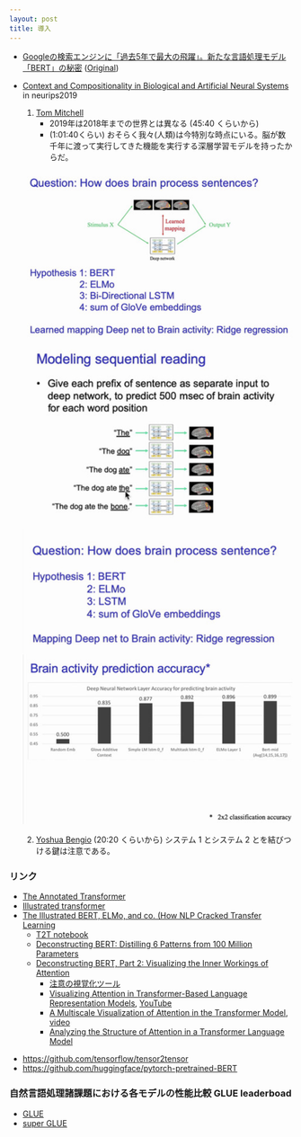 ```yaml
---
layout: post
title: 導入
---
```


* [Googleの検索エンジンに「過去5年で最大の飛躍」。新たな言語処理モデル「BERT」の秘密](https://wired.jp/2019/11/14/google-search-advancing-grade-reading/?fbclid=IwAR0ZyWC5Ll7xwtg0yaEMFv15jk3_BZZkKXf3dTs_jbNr-DVoKSAZUtsKlSo#%E2%80%A6) ([Original](https://www.wired.com/story/google-search-advancing-grade-reading/))
* [Context and Compositionality in Biological and Artificial Neural Systems](https://context-composition.github.io/) in neurips2019
	1. [Tom Mitchell](https://slideslive.com/38922193/context-and-compositionality-in-biological-and-artificial-neural-systems-2) 
	    - 2019年は2018年までの世界とは異なる (45:40 くらいから)
        - (1:01:40くらい) おそらく我々(人類)は今特別な時点にいる。脳が数千年に渡って実行してきた機能を実行する深層学習モデルを持ったからだ。

	![](/assets/2019mitchell-54_20.png)
	![](/assets/2019mitchell_2.png)
	![](/assets/2019mitchell_3.png)
	![](/assets/2019mitchell_4.png)

	2. [Yoshua Bengio](https://slideslive.com/38922080/context-and-compositionality-in-biological-and-artificial-neural-systems-3) (20:20 くらいから) システム 1 とシステム 2 とを結びつける鍵は注意である。


### リンク

* [The Annotated Transformer](https://nlp.seas.harvard.edu/2018/04/03/attention.html)
* [Illustrated transformer](http://jalammar.github.io/illustrated-transformer/)
* [The Illustrated BERT, ELMo, and co. (How NLP Cracked Transfer Learning](http://jalammar.github.io/illustrated-bert/)
    * [T2T notebook](https://colab.research.google.com/github/tensorflow/tensor2tensor/blob/master/tensor2tensor/notebooks/hello_t2t.ipynb)
    - [Deconstructing BERT: Distilling 6 Patterns from 100 Million Parameters](https://towardsdatascience.com/deconstructing-bert-distilling-6-patterns-from-100-million-parameters-b49113672f77)
    - [Deconstructing BERT, Part 2: Visualizing the Inner Workings of Attention](https://towardsdatascience.com/deconstructing-bert-part-2-visualizing-the-inner-workings-of-attention-60a16d86b5c1)
        - [注意の視覚化ツール](https://github.com/jessevig/bertviz)
        - [Visualizing Attention in Transformer-Based Language Representation Models](https://arxiv.org/abs/1904.02679), [YouTube](https://www.youtube.com/watch?v=69alFnWcVl4K)
        - [A Multiscale Visualization of Attention in the Transformer Model](https://arxiv.org/abs/1906.05714), [video](https://vimeo.com/340841955)
        - [Analyzing the Structure of Attention in a Transformer Language Model](https://arxiv.org/abs/1906.04284)
- <https://github.com/tensorflow/tensor2tensor>
- <https://github.com/huggingface/pytorch-pretrained-BERT>


### 自然言語処理諸課題における各モデルの性能比較 GLUE leaderboad

- [GLUE](https://gluebenchmark.com/leaderboard/)
- [super GLUE](https://super.gluebenchmark.com/leaderboard/)

